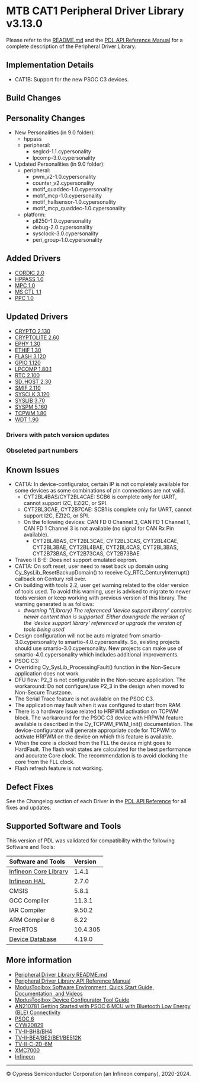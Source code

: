# MTB CAT1 Peripheral Driver Library v3.13.0

Please refer to the [README.md](./README.md) and the
[PDL API Reference Manual](https://infineon.github.io/mtb-pdl-cat1/pdl_api_reference_manual/html/index.html)
for a complete description of the Peripheral Driver Library.


## Implementation Details
* CAT1B: Support for the new PSOC C3 devices.

## Build Changes

## Personality Changes
* New Personalities (in 9.0 folder):
  * hppass
  * peripheral:
	* seglcd-1.1.cypersonality
	* lpcomp-3.0.cypersonality
* Updated Personalities (in 9.0 folder):
  * peripheral:
    * pwm_v2-1.0.cypersonality
    * counter_v2.cypersonality
    * motif_quaddec-1.0.cypersonality
    * motif_mcp-1.0.cypersonality
    * motif_hallsensor-1.0.cypersonality
    * motif_mcp_quaddec-1.0.cypersonality
  * platform:
    * pll250-1.0.cypersonality
    * debug-2.0.cypersonality
    * sysclock-3.0.cypersonality
    * peri_group-1.0.cypersonality

## Added Drivers
* [CORDIC 2.0](https://infineon.github.io/mtb-pdl-cat1/pdl_api_reference_manual/html/group__group__cordic.html)
* [HPPASS 1.0](https://infineon.github.io/mtb-pdl-cat1/pdl_api_reference_manual/html/group__group__hppass.html)
* [MPC 1.0](https://infineon.github.io/mtb-pdl-cat1/pdl_api_reference_manual/html/group__group__mpc.html)
* [MS CTL 1.1](https://infineon.github.io/mtb-pdl-cat1/pdl_api_reference_manual/html/group__group__ms__ctl.html)
* [PPC 1.0](https://infineon.github.io/mtb-pdl-cat1/pdl_api_reference_manual/html/group__group__ppc.html)

## Updated Drivers
* [CRYPTO 2.130](https://infineon.github.io/mtb-pdl-cat1/pdl_api_reference_manual/html/group__group__crypto.html)
* [CRYPTOLITE 2.60](https://infineon.github.io/mtb-pdl-cat1/pdl_api_reference_manual/html/group__group__cryptolite.html)
* [EPHY 1.30](https://infineon.github.io/mtb-pdl-cat1/pdl_api_reference_manual/html/group__group__ephy.html)
* [ETHIF 1.30](https://infineon.github.io/mtb-pdl-cat1/pdl_api_reference_manual/html/group__group__ethif.html)
* [FLASH 3.120](https://infineon.github.io/mtb-pdl-cat1/pdl_api_reference_manual/html/group__group__flash.html)
* [GPIO 1.120](https://infineon.github.io/mtb-pdl-cat1/pdl_api_reference_manual/html/group__group__gpio.html)
* [LPCOMP 1.80.1](https://infineon.github.io/mtb-pdl-cat1/pdl_api_reference_manual/html/group__group__lpcomp.html)
* [RTC 2.100](https://infineon.github.io/mtb-pdl-cat1/pdl_api_reference_manual/html/group__group__rtc.html)
* [SD_HOST 2.30](https://infineon.github.io/mtb-pdl-cat1/pdl_api_reference_manual/html/group__group__sd__host.html)
* [SMIF 2.110](https://infineon.github.io/mtb-pdl-cat1/pdl_api_reference_manual/html/group__group__smif.html)
* [SYSCLK 3.120](https://infineon.github.io/mtb-pdl-cat1/pdl_api_reference_manual/html/group__group__sysclk.html)
* [SYSLIB 3.70](https://infineon.github.io/mtb-pdl-cat1/pdl_api_reference_manual/html/group__group__syslib.html)
* [SYSPM 5.160](https://infineon.github.io/mtb-pdl-cat1/pdl_api_reference_manual/html/group__group__syspm.html)
* [TCPWM 1.80](https://infineon.github.io/mtb-pdl-cat1/pdl_api_reference_manual/html/group__group__tcpwm.html)
* [WDT 1.90](https://infineon.github.io/mtb-pdl-cat1/pdl_api_reference_manual/html/group__group__wdt.html)

### Drivers with patch version updates


### Obsoleted part numbers


## Known Issues
* CAT1A: In device-configurator, certain IP is not completely available for some devices as some combinations of pin connections are not valid.
  * CYT2BL4BAS/CYT2BL4CAE: SCB6 is complete only for UART, cannot support I2C, EZI2C, or SPI.
  * CYT2BL3CAE, CYT2B7CAE: SCB1 is complete only for UART, cannot support I2C, EZI2C, or SPI.
  * On the following devices: CAN FD 0 Channel 3, CAN FD 1 Channel 1, CAN FD 1 Channel 3 is not available (no signal for CAN Rx Pin available).
    * CYT2BL4BAS, CYT2BL3CAE, CYT2BL3CAS, CYT2BL4CAE, CYT2BL3BAE, CYT2BL4BAE, CYT2BL4CAS, CYT2BL3BAS, CYT2B73BAS, CYT2B73CAS, CYT2B73BAE
* Traveo II B-E: Does not support emulated eeprom.
* CAT1A: On soft reset, user need to reset back up domain using Cy_SysLib_ResetBackupDomain() to receive Cy_RTC_CenturyInterrupt() callback on Century roll over.
* On building with tools 2.2, user get warning related to the older version of tools used. To avoid this warning, user is advised to migrate to newer tools version or keep working with previous version of this library.  The warning generated is as follows:
  * _#warning "(Library) The referenced 'device support library' contains newer content than is supported. Either downgrade the version of the 'device support library' referenced or upgrade the version of tools being used_
* Design configuration will not be auto migrated from smartio-3.0.cypersonality to smartio-4.0.cypersonality. So, existing projects should use smartio-3.0.cypersonality. New projects can make use of smartio-4.0.cypersonality which includes additional improvements.
* PSOC C3:
*   Overriding Cy_SysLib_ProcessingFault() function in the Non-Secure application does not work.
*   DFU flow: P2_3 is not configurable in the Non-secure application. The workaround: Do not configure/use P2_3 in the design when moved to Non-Secure Trustzone.
*   The Serial Trace feature is not available on the PSOC C3.
*   The application may fault when it was configured to start from RAM.
*   There is a hardware issue related to HRPWM activation on TCPWM block. The workaround for the PSOC C3 device with HRPWM feature available is described in the Cy_TCPWM_PWM_Init() documentation. The device-configurator will generate appropriate code for TCPWM to activate HRPWM on the device on which this feature is available.
*   When the core is clocked from the FLL the device might goes to HardFault. The flash wait states are calculated for the best performance and accurate Core clock. The recommendation is to avoid clocking the core from the FLL clock.
*   Flash refresh feature is not working.


## Defect Fixes

See the Changelog section of each Driver in the [PDL API Reference](https://infineon.github.io/mtb-pdl-cat1/pdl_api_reference_manual/html/modules.html) for all fixes and updates.


## Supported Software and Tools

This version of PDL was validated for compatibility with the following Software and Tools:

| Software and Tools                                                            | Version      |
| :---                                                                          | :----        |
| [Infineon Core Library](https://github.com/Infineon/core-lib)                 | 1.4.1        |
| [Infineon HAL](https://github.com/Infineon/mtb-hal-cat1)                      | 2.7.0        |
| CMSIS                                                                         | 5.8.1        |
| GCC Compiler                                                                  | 11.3.1       |
| IAR Compiler                                                                  | 9.50.2       |
| ARM Compiler 6                                                                | 6.22         |
| FreeRTOS                                                                      | 10.4.305     |
| [Device Database](https://github.com/Infineon/device-db)                      | 4.19.0       |

## More information

* [Peripheral Driver Library README.md](./README.md)
* [Peripheral Driver Library API Reference Manual](https://infineon.github.io/mtb-pdl-cat1/pdl_api_reference_manual/html/index.html)
* [ModusToolbox Software Environment, Quick Start Guide, Documentation, and Videos](https://www.infineon.com/cms/en/design-support/tools/sdk/modustoolbox-software/)
* [ModusToolbox Device Configurator Tool Guide](https://www.infineon.com/dgdl/Infineon-ModusToolbox_Device_Configurator_Guide_4-UserManual-v01_00-EN.pdf?fileId=8ac78c8c7d718a49017d99ab297631cb)
* [AN210781 Getting Started with PSOC 6 MCU with Bluetooth Low Energy (BLE) Connectivity](https://www.infineon.com/dgdl/Infineon-AN210781_Getting_Started_with_PSoC_6_MCU_with_Bluetooth_Low_Energy_(BLE)_Connectivity_on_PSoC_Creator-ApplicationNotes-v05_00-EN.pdf?fileId=8ac78c8c7cdc391c017d0d311f536528)
* [PSOC 6](https://www.infineon.com/cms/en/product/microcontroller/32-bit-psoc-arm-cortex-microcontroller/psoc-6-32-bit-arm-cortex-m4-mcu/)
* [CYW20829](https://www.infineon.com/cms/en/product/promopages/airoc20829)
* [TV-II-BH8/BH4](https://www.infineon.com/cms/en/product/microcontroller/32-bit-traveo-t2g-arm-cortex-microcontroller/)
* [TV-II-BE4/BE2/BE1/BE512K](https://www.infineon.com/cms/en/product/microcontroller/32-bit-traveo-t2g-arm-cortex-microcontroller/)
* [TV-II-C-2D-6M](https://www.infineon.com/cms/en/product/microcontroller/32-bit-traveo-t2g-arm-cortex-microcontroller/32-bit-traveo-t2g-arm-cortex-for-cluster/)
* [XMC7000](https://www.infineon.com/cms/en/product/microcontroller/32-bit-industrial-microcontroller-based-on-arm-cortex-m/32-bit-xmc7000-industrial-microcontroller-arm-cortex-m7/)
* [Infineon](http://www.infineon.com)


---
© Cypress Semiconductor Corporation (an Infineon company), 2020-2024.
